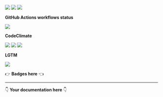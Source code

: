 ![](https://img.shields.io/github/package-json/v/kaskadi/kaskadi-webhooks-refurb-lambda)
![](https://img.shields.io/badge/code--style-standard-blue)
![](https://img.shields.io/github/license/kaskadi/kaskadi-webhooks-refurb-lambda?color=blue)

**GitHub Actions workflows status**

![](https://img.shields.io/github/workflow/status/kaskadi/kaskadi-webhooks-refurb-lambda/deploy?label=deployed&logo=Amazon%20AWS)
<!-- Only for branches which are not release/** or master -->
<!-- ![](https://img.shields.io/github/workflow/status/kaskadi/kaskadi-webhooks-refurb-lambda/syntax-test?label=syntax-test&logo=serverless) -->

**CodeClimate**

[![](https://img.shields.io/codeclimate/maintainability/kaskadi/kaskadi-webhooks-refurb-lambda?label=maintainability&logo=Code%20Climate)](https://codeclimate.com/github/kaskadi/kaskadi-webhooks-refurb-lambda)
[![](https://img.shields.io/codeclimate/tech-debt/kaskadi/kaskadi-webhooks-refurb-lambda?label=technical%20debt&logo=Code%20Climate)](https://codeclimate.com/github/kaskadi/kaskadi-webhooks-refurb-lambda)
[![](https://img.shields.io/codeclimate/coverage/kaskadi/kaskadi-webhooks-refurb-lambda?label=test%20coverage&logo=Code%20Climate)](https://codeclimate.com/github/kaskadi/kaskadi-webhooks-refurb-lambda)

**LGTM**

[![](https://img.shields.io/lgtm/grade/javascript/github/kaskadi/kaskadi-webhooks-refurb-lambda?label=code%20quality&logo=LGTM)](https://lgtm.com/projects/g/kaskadi/kaskadi-webhooks-refurb-lambda/?mode=list&logo=LGTM)

:point_right: **Badges here** :point_left:

****

:point_down: **Your documentation here** :point_down:
